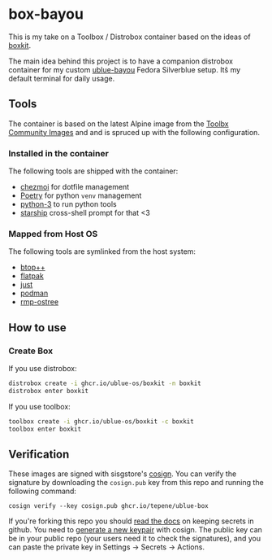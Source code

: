 # box-bayou

This is my take on a Toolbox / Distrobox container based on the ideas of [boxkit](https://github.com/ublue-os/boxkit).

The main idea behind this project is to have a companion distrobox container for
my custom [ublue-bayou](https://github.com/tepene/ublue-bayou) Fedora Silverblue
setup. Itŝ my default terminal for daily usage.

## Tools

The container is based on the latest Alpine image from the [Toolbx Community Images](https://github.com/toolbx-images/images)
and and is spruced up with the following configuration.

### Installed in the container

The following tools are shipped with the container:

- [chezmoi](https://www.chezmoi.io/) for dotfile management
- [Poetry](https://python-poetry.org/) for python `venv` management
- [python-3](https://www.python.org/) to run python tools
- [starship](https://starship.rs/) cross-shell prompt for that <3

### Mapped from Host OS

The following tools are symlinked from the host system:

- [btop++](https://github.com/aristocratos/btop)
- [flatpak](https://www.flatpak.org/)
- [just](https://github.com/casey/just)
- [podman](https://podman.io/)
- [rmp-ostree](https://rpm-ostree.readthedocs.io/en/stable/)

## How to use

### Create Box

If you use distrobox:

```sh
distrobox create -i ghcr.io/ublue-os/boxkit -n boxkit
distrobox enter boxkit
```

If you use toolbox:

```sh
toolbox create -i ghcr.io/ublue-os/boxkit -c boxkit
toolbox enter boxkit
```

## Verification

These images are signed with sisgstore's [cosign](https://docs.sigstore.dev/cosign/overview/).
You can verify the signature by downloading the `cosign.pub` key from this repo
and running the following command:

`cosign verify --key cosign.pub ghcr.io/tepene/ublue-box`

If you're forking this repo you should [read the docs](https://docs.github.com/en/actions/security-guides/encrypted-secrets)
on keeping secrets in github. You need to [generate a new keypair](https://docs.sigstore.dev/cosign/overview/)
with cosign. The public key can be in your public repo (your users need it to check
the signatures), and you can paste the private key in Settings -> Secrets -> Actions.
